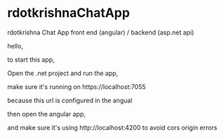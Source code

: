 # rdotkrishnaChatApp
rdotkrishna Chat App front end (angular) / backend (asp.net api)

hello,

to start this app,

Open the .net project and run the app, 

make sure it's running on https://localhost:7055

because this url is configured in the angual

then open the angular app,

and make sure it's using http://localhost:4200 to avoid cors origin errors


